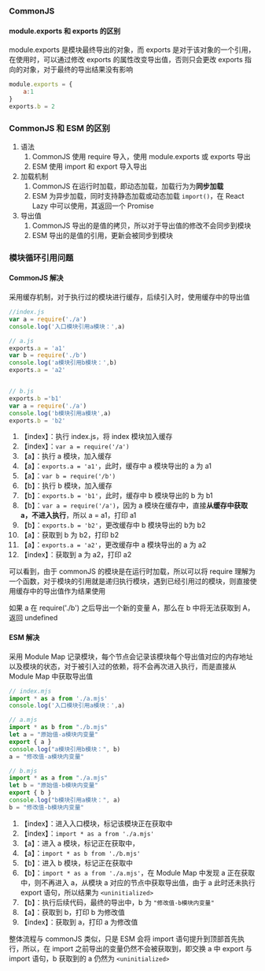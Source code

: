 ### CommonJS

#### module.exports 和 exports  的区别

module.exports 是模块最终导出的对象，而 exports 是对于该对象的一个引用，在使用时，可以通过修改 exports 的属性改变导出值，否则只会更改 exports 指向的对象，对于最终的导出结果没有影响

```js
module.exports = {
	a:1
}
exports.b = 2
```



### CommonJS 和 ESM 的区别

1. 语法
   1. CommonJS 使用 require 导入，使用 module.exports 或 exports 导出
   2. ESM 使用 import 和 export 导入导出
2. 加载机制
   1. CommonJS 在运行时加载，即动态加载，加载行为为**同步加载**
   2. ESM 为异步加载，同时支持静态加载或动态加载 `import()`，在 React Lazy 中可以使用，其返回一个 Promise
3. 导出值
   1. CommonJS 导出的是值的拷贝，所以对于导出值的修改不会同步到模块
   2. ESM 导出的是值的引用，更新会被同步到模块

### 模块循环引用问题

#### CommonJS 解决

采用缓存机制，对于执行过的模块进行缓存，后续引入时，使用缓存中的导出值

```js
//index.js
var a = require('./a')
console.log('入口模块引用a模块：',a)

// a.js
exports.a = 'a1'
var b = require('./b')
console.log('a模块引用b模块：',b)
exports.a = 'a2'


// b.js
exports.b ='b1'
var a = require('./a')
console.log('b模块引用a模块',a)
exports.b = 'b2'
```

1. 【index】：执行 index.js，将 index 模块加入缓存
2. 【index】：`var a = require('/a')`
3. 【a】：执行 a 模块，加入缓存
4. 【a】：`exports.a = 'a1'`，此时，缓存中 a 模块导出的 a 为 a1
5. 【a】：`var b = require('/b')`
6. 【b】：执行 b 模块，加入缓存
7. 【b】：`exports.b = 'b1'`，此时，缓存中 b 模块导出的 b 为 b1
8. 【b】：`var a = require('/a')`，因为 a 模块在缓存中，直接**从缓存中获取 a，不进入执行**，所以 a = a1，打印 a1
9. 【b】：`exports.b = 'b2'`，更改缓存中 b 模块导出的 b为 b2
10. 【a】：获取到 b 为 b2，打印 b2
11. 【a】：`exports.a = 'a2'`，更改缓存中 a 模块导出的 a 为 a2
12. 【index】：获取到 a 为 a2，打印 a2

可以看到，由于 commonJS 的模块是在运行时加载，所以可以将 require 理解为一个函数，对于模块的引用就是递归执行模块，遇到已经引用过的模块，则直接使用缓存中的导出值作为结果使用

如果 a 在 require('./b') 之后导出一个新的变量 A，那么在 b 中将无法获取到 A，返回 undefined

#### ESM 解决

采用 Module Map 记录模块，每个节点会记录该模块每个导出值对应的内存地址以及模块的状态，对于被引入过的依赖，将不会再次进入执行，而是直接从 Module Map 中获取导出值

```js
// index.mjs
import * as a from './a.mjs'
console.log('入口模块引用a模块：',a)

// a.mjs
import * as b from "./b.mjs"
let a = "原始值-a模块内变量"
export { a }
console.log("a模块引用b模块：", b)
a = "修改值-a模块内变量"

// b.mjs
import * as a from "./a.mjs"
let b = "原始值-b模块内变量"
export { b }
console.log("b模块引用a模块：", a)
b = "修改值-b模块内变量"
```

1. 【index】：进入入口模块，标记该模块正在获取中
2. 【index】：`import * as a from './a.mjs'`
3. 【a】：进入 a 模块，标记正在获取中，
4. 【a】：`import * as b from './b.mjs'`
5. 【b】：进入 b 模块，标记正在获取中
6. 【b】：`import * as a from './a.mjs'`，在 Module Map 中发现 a 正在获取中，则不再进入 a，从模块 a 对应的节点中获取导出值，由于 a 此时还未执行 export 语句，所以结果为 `<uninitialized>`
7. 【b】：执行后续代码，最终的导出中，b 为 `"修改值-b模块内变量"`
8. 【a】：获取到 b，打印  b 为修改值
9. 【index】：获取到 a，打印 a 为修改值

整体流程与 commonJS 类似，只是 ESM 会将 import 语句提升到顶部首先执行，所以，在 import 之前导出的变量仍然不会被获取到，即交换 a 中 export 与 import 语句，b 获取到的 a 仍然为 `<uninitialized>`